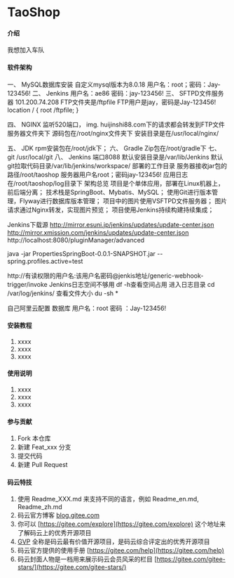 # TaoShop

#### 介绍
我想加入车队

#### 软件架构
一、	MySQL数据库安装
自定义mysql版本为8.0.18
用户名：root；密码：Jay-123456!
二、	Jenkins
用户名：ae86
密码：jay-123456!
三、	SFTPD文件服务器
101.200.74.208
FTP文件夹是/ftpfile
FTP用户是jay，密码是Jay-123456!
location / {
    root   /ftpfile;
}

四、	NGINX
监听520端口，
img. huijinshi88.com下的请求都会转发到FTP文件服务器文件夹下
源码包在/root/nginx文件夹下
安装目录是在/usr/local/nginx/

五、	JDK
rpm安装包在/root/jdk下；
六、	Gradle
Zip包在/root/gradle下
七、	git
/usr/local/git
八、	Jenkins
端口8088
默认安装目录是/var/lib/Jenkins
默认git拉取代码目录/var/lib/jenkins/workspace/
部署的工作目录
服务器接收jar包的路径/root/taoshop
服务器用户名root；密码jay-123456!
应用日志在/root/taoshop/log目录下
架构总览
项目是个单体应用，部署在Linux机器上，前后端分离；
技术栈是SpringBoot、Mybatis、MySQL；
使用Git进行版本管理，Flyway进行数据库版本管理；
项目中的图片使用VSFTPD文件服务器；
图片请求通过Nginx转发，实现图片预览；
项目使用Jenkins持续构建持续集成；

Jenkins下载源
http://mirror.esuni.jp/jenkins/updates/update-center.json
http://mirror.xmission.com/jenkins/updates/update-center.json
http://localhost:8080/pluginManager/advanced

java -jar PropertiesSpringBoot-0.0.1-SNAPSHOT.jar --spring.profiles.active=test

http://有读权限的用户名:该用户名密码@jenkis地址/generic-webhook-trigger/invoke 
Jenkins日志空间不够用
df -h查看空间占用
进入日志目录
cd /var/log/jenkins/
查看文件大小
du -sh *



自己阿里云配置
数据库
用户名：root
密码 ：Jay-123456!



#### 安装教程

1.  xxxx
2.  xxxx
3.  xxxx

#### 使用说明

1.  xxxx
2.  xxxx
3.  xxxx

#### 参与贡献

1.  Fork 本仓库
2.  新建 Feat_xxx 分支
3.  提交代码
4.  新建 Pull Request


#### 码云特技

1.  使用 Readme\_XXX.md 来支持不同的语言，例如 Readme\_en.md, Readme\_zh.md
2.  码云官方博客 [blog.gitee.com](https://blog.gitee.com)
3.  你可以 [https://gitee.com/explore](https://gitee.com/explore) 这个地址来了解码云上的优秀开源项目
4.  [GVP](https://gitee.com/gvp) 全称是码云最有价值开源项目，是码云综合评定出的优秀开源项目
5.  码云官方提供的使用手册 [https://gitee.com/help](https://gitee.com/help)
6.  码云封面人物是一档用来展示码云会员风采的栏目 [https://gitee.com/gitee-stars/](https://gitee.com/gitee-stars/)
